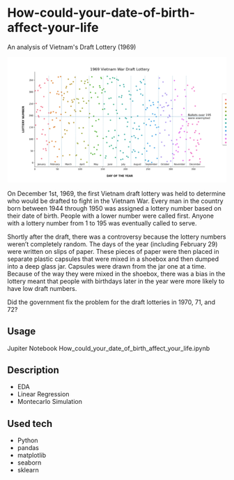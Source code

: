 # How-could-your-date-of-birth-affect-your-life
An analysis of Vietnam's Draft Lottery (1969)

![This is an image](https://github.com/DanielCalvoC/How-could-your-date-of-birth-affect-your-life/blob/main/images/01_draft_plot.jpg)


On December 1st, 1969, the first Vietnam draft lottery was held to determine who would be drafted to fight in the Vietnam War. Every man in the country born between 1944 through 1950 was assigned a lottery number based on their date of birth. People with a lower number were called first. Anyone with a lottery number from 1 to 195 was eventually called to serve.

Shortly after the draft, there was a controversy because the lottery numbers weren’t completely random. The days of the year (including February 29) were written on slips of paper. These pieces of paper were then placed in separate plastic capsules that were mixed in a shoebox and then dumped into a deep glass jar. Capsules were drawn from the jar one at a time. Because of the way they were mixed in the shoebox, there was a bias in the lottery meant that people with birthdays later in the year were more likely to have low draft numbers.
 
Did the government fix the problem for the draft lotteries in 1970, 71, and 72?

Usage
--------
Jupiter Notebook How_could_your_date_of_birth_affect_your_life.ipynb

Description
--------
- EDA
- Linear Regression
- Montecarlo Simulation

Used tech
--------
- Python
- pandas
- matplotlib
- seaborn
- sklearn
